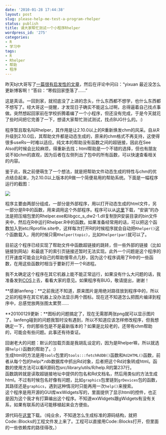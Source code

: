 ```yaml
---
date: '2010-01-28 17:44:38'
layout: post
slug: please-help-me-test-a-program-rhelper
status: publish
title: 请大家帮忙测试一个小程序Rhelper
wordpress_id: '275'
categories:
- R
- 学习中
tags:
- R
- Rhelper
- 帮助
- 程序
---
```


昨天bjt大哥写了[一篇很有启发性的文章](http://www.bjt.name/2010/01/chinese-earthquake-visualization/)，然后在评论中问曰：“yixuan 最近没怎么更新博客啊！”答曰：“寒假回家堕落了……”

这是真话。一回到家，就彻底没了上进的念头，什么东西都不想学，也什么东西都不想写了。经大哥这一提醒，才发现日子确实不能这么过啊，总得逼着自己找点事做。突然想起回家前在学校折腾着编了一个小程序，但还没有完成，于是今天就花了些时间把它完善了一下，想请大家帮忙测试测试，找点BUG什么的。:)

程序暂且取名叫Rhelper，其作用是让2.10.0以上的R重新焕发chm的风采。自从R升级到2.10.0后，其帮助文件都是动态生成的，原来的chm格式不再支持，这使得很多useRs一时难以适应。纯文本的帮助没有函数之间的超链接，因此在See Also的时候会比较麻烦，得重新去找；html帮助是一个不错的选择，但也有朋友说不如chm的直观，因为后者在左侧列出了包中的所有函数，可以快速查看相关的内容。

鉴于此，我之前便萌生了一个想法，就是把帮助文件动态生成的特性与chm的优点结合起来，为2.10.0以上版本的R做一个简便易用的帮助系统。下面是一幅程序运行的截图：

[![](http://yixuan.cos.name/cn/wp-content/uploads/2010/01/Rhelper-300x211.png)](http://yixuan.cos.name/cn/wp-content/uploads/2010/01/Rhelper.png)

程序主要由两部分组成，一部分是外部程序，用以打开动态生成的html文件，另一部分是R中的函数，用来调用这个外部程序。程序可以从[这里](http://yixuan.cos.name/cn/wp-content/uploads/2010/01/Rhelper_bin_20100130.zip)下载，“安装”的办法是把压缩包里的Rhelper.exe和libgcc_s_dw2-1.dll复制到R安装目录的bin文件夹中，然后在R中运行Rhelper.R中的函数。如果准备经常用的话，可以把这个函数加入到etc/Rprofile.site中，这样每次打开R的时候程序就会自动把`Rhelper()`这个函数载入，用的时候只需`Rhelper(topic)`，比如`Rhelper(par)`就可以了。

目前这个程序已经实现了帮助文件中函数超链接的跳转，但一些外部的链接（比如链接到网站）和最底下的索引页链接还暂时无法实现。此外一个问题是这个程序的打开速度可能会比R自己的帮助慢零点几秒，因为这个程序调用了R中的一些函数，在用这些函数时相当于要新打开一个R进程。

我不太确定这个程序在其它机器上能不能正常运行，如果没有什么大问题的话，我准备发到[COS](http://cos.name/bbs)上去，看看大家的意见。如果程序有BUG，敬请提出，谢谢！

**感谢lanfeng：**之前我还不知道，原来图片是用绝对路径放到程序中的，所以之前的程序在其它机器上没办法显示两个图标。现在还不知道怎么把图片编译到程序中，总感觉放两张图太累赘……

**20100129更新：**图标的问题搞定了，现在无需那两张png就可以显示图片了。lanfeng碰到的问题我暂时没有遇到，所以不知道应该怎样修改程序，但我想确定一下，你的那些包是不是最新版本的？如果是比较老的，还带有chm帮助的，可能会有些问题。此事还有待查证。

回谢老大的问题：默认的加载页面是我胡乱设定的，因为是Rhelper嘛，所以就选择`help()`函数的帮助了。:)  
生成html的方法是用`tools`包里的`tools:::fetchRdDB()`函数和`Rd2HTML()`函数，前者从每个包的help/\*.rdb数据库中抓出Rd对象，后者把这个Rd对象转成html。函数的使用方法可以看R源码包src/library/utils/R/help.R的第237行。  
函数跳转就是读取超链接地址中提供的包名和Rd文档名，然后用类似的方法生成html。不过有时候包名好像有问题，比如`graphics`包里链到`grDevices`包的函数，其路径还是`graphics`，遇到这种情况时只能再用一次`help()`来搜索。  
这个程序是用开源的GUI库wxWidgets写的，里面提供了显示html的控件，也正是因为这个我才有打算编出这个程序。不知道wxWidgets跟gWidgets有没有关系，如果有联系的话可能移植起来会方便些。

源代码在[这里](http://yixuan.cos.name/cn/wp-content/uploads/2010/01/Rhelper_src_20100130.zip)下载。（纯业余，不知道怎么生成标准的源码结构，就把Code::Blocks的工程文件发上来了。工程可以直接用Code::Blocks打开，但里面的一些依赖库的路径得改。）
